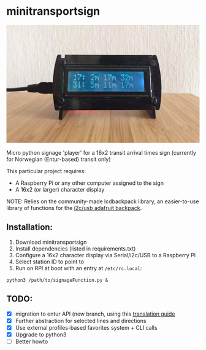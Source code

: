 # minitransportsign
![Transit sign with downtown tram 17 and bus 31 and next three departures for each](example.jpg "example of output")

Micro python signage 'player' for a 16x2 transit arrival times sign (currently for
Norwegian (Entur-based) transit only)

This particular project requires:
- A Raspberry Pi or any other computer assigned to the sign
- A 16x2 (or larger) character display  

NOTE: Relies on the community-made lcdbackpack library, an easier-to-use library of functions for the [i2c/usb adafruit backpack](https://www.adafruit.com/product/782).

## Installation:

1. Download minitransportsign
2. Install dependencies (listed in requirements.txt)
3. Configure a 16x2 character display via Serial/i2c/USB to a Raspberry Pi
4. Select station ID to point to
5. Run on RPI at boot with an entry at `/etc/rc.local`:
```
python3 /path/to/signageFunction.py &
```

## TODO:
- [x] migration to entur API (new branch, using this [translation guide](https://rutebanken.atlassian.net/wiki/spaces/PUBLIC/pages/319586310/Migrering+reises+k+API+1.1+-+2.0)
- [x] Further abstraction for selected lines and directions
- [x] Use external profiles-based favorites system + CLI calls
- [x] Upgrade to python3
- [ ] Better howto 
